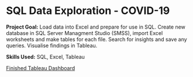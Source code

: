 # SQL Data Exploration - COVID-19

**Project Goal:** Load data into Excel and prepare for use in SQL. Create new database in SQL Server Managment Studio (SMSS), import Excel worksheets and make tables for each file. Search for insights and save any queries. Visualise findings in Tableau.

**Skills Used:** SQL, Excel, Tableau

[Finished Tableau Dashboard](https://public.tableau.com/views/CovidDashboard_16306768833860/Dashboard1?:language=en-US&publish=yes&:display_count=n&:origin=viz_share_link)
